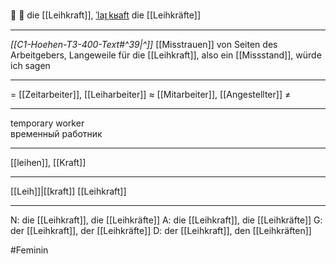 🤝 🔴 die [[Leihkraft]], [ˈlaɪ̯ˌkʁaft](https://youglish.com/pronounce/Leihkraft/german)
die [[Leihkräfte]]

---
*[[C1-Hoehen-T3-400-Text#^39|^]]* [[Misstrauen]] von Seiten des Arbeitgebers, Langeweile für die [[Leihkraft]], also ein [[Missstand]], würde ich sagen

---
= [[Zeitarbeiter]], [[Leiharbeiter]]
≈ [[Mitarbeiter]], [[Angestellter]]
≠

---
temporary worker  
временный работник

---
[[leihen]], [[Kraft]]

---
[[Leih]]|[[kraft]]
[[Leihkraft]]


---
N: die [[Leihkraft]], die [[Leihkräfte]]
A: die [[Leihkraft]], die [[Leihkräfte]]
G: der [[Leihkraft]], der [[Leihkräfte]]
D: der [[Leihkraft]], den [[Leihkräften]]


#Feminin 